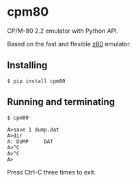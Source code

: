 # cpm80
CP/M-80 2.2 emulator with Python API.

Based on the fast and flexible [z80](https://github.com/kosarev/z80) emulator.

## Installing

```shell
$ pip install cpm80
```

## Running and terminating

```shell
$ cpm80

A>save 1 dump.dat
A>dir
A: DUMP     DAT
A>^C
A>^C
A>
```

Press Ctrl-C three times to exit.

